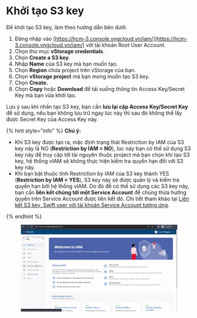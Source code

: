 # Khởi tạo S3 key

Để khởi tạo S3 key, làm theo hướng dẫn bên dưới:

1. Đăng nhập vào [https://hcm-3.console.vngcloud.vn/iam/](https://hcm-3.console.vngcloud.vn/iam/) với tài khoản Root User Account.
2. Chọn thư mục **vStorage credentials**.&#x20;
3. Chọn **Create a S3 key**.
4. Nhập **Name** của S3 key mà bạn muốn tạo.&#x20;
5. Chọn **Region** chứa project trên vStorage của bạn.
6. Chọn **vStorage project** mà bạn mong muốn tạo S3 key.
7. Chọn **Create.**
8. Chọn **Copy** hoặc **Download** để tải xuống thông tin Access Key/Secret Key mà bạn vừa khởi tạo.

Lưu ý sau khi nhấn tạo S3 key, bạn cần **lưu lại cặp Access Key/Secret Key** để sử dụng, nếu bạn không lưu trữ ngay lúc này thì sau đó không thể lấy được Secret Key của Access Key này.

{% hint style="info" %}
**Chú ý:**&#x20;



* Khi S3 key được tạo ra, mặc định trạng thái Restriction by IAM của S3 key này là NO (**Restriction by IAM = NO**), lúc này bạn có thể sử dụng S3 key này để truy cập tới tài nguyên thuộc project mà bạn chọn khi tạo S3 key, hệ thống vIAM sẽ không thực hiện kiểm tra quyền hạn đối với S3 key này.&#x20;
* Khi bạn bật thuộc tính Restriction by IAM của S3 key thành YES (**Restriction by IAM = YES**), S3 key này sẽ được quản lý và kiểm tra quyền hạn bởi hệ thống vIAM. Do đó để có thể sử dụng các S3 key này, bạn cần **liên kết chúng tới một Service Account** để chúng thừa hưởng quyền trên Service Account được liên kết đó. Chi tiết tham khảo tại [Liên kết S3 key, Swift user với tài khoản Service Account tương ứng](https://docs.vngcloud.vn/pages/viewpage.action?pageId=59804923).


{% endhint %}

<figure><img src="../../../../../../.gitbook/assets/Khoi_tao_S3key.gif" alt=""><figcaption></figcaption></figure>
